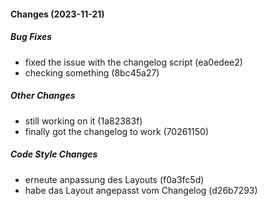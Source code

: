 #### Changes (2023-11-21)

##### Bug Fixes

*  fixed the issue with the changelog script (ea0edee2)
*  checking something (8bc45a27)

##### Other Changes

*  still working on it (1a82383f)
*  finally got the changelog to work (70261150)

##### Code Style Changes

*  erneute anpassung des Layouts (f0a3fc5d)
*  habe das Layout angepasst vom Changelog (d26b7293)

